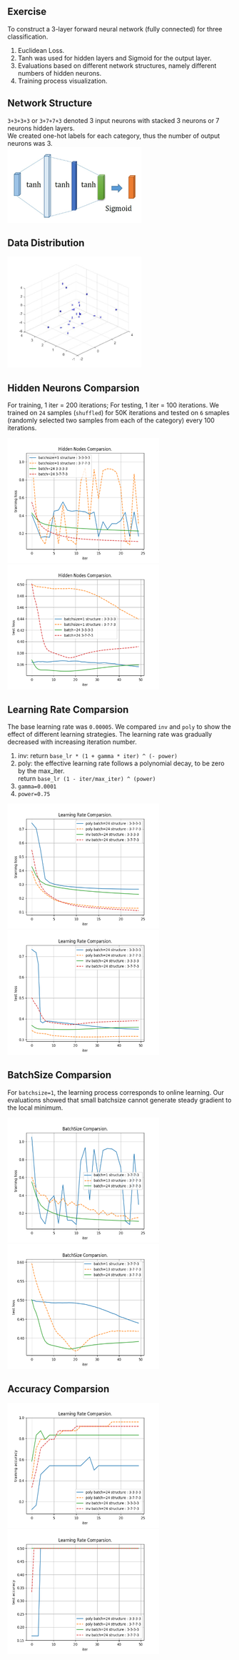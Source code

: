 ## Exercise
To construct a 3-layer forward neural network (fully connected) for three classification.
1. Euclidean Loss.
2. Tanh was used for hidden layers and Sigmoid for the output layer.
3. Evaluations based on different network structures, namely different numbers of hidden neurons.
4. Training process visualization.

## Network Structure
`3+3+3+3` or `3+7+7+3` denoted 3 input neurons with stacked 3 neurons or 7 neurons hidden layers.   
We created one-hot labels for each category, thus the number of output neurons was 3.   
<img src="./structure.jpg" width="300" height="170" />

## Data Distribution
<img src="./img/distribution.jpg" width="300" height="250" />

## Hidden Neurons Comparsion
For training, 1 iter = 200 iterations; For testing, 1 iter = 100 iterations. We trained on `24` samples (`shuffled`) for 50K iterations and tested on `6` smaples (randomly selected two samples from each of the category) every 100 iterations.

<img src="./img/network_comparsion.png" width="340" height="280" />
<img src="./img/network_comparsion_test.png" width="340" height="280" />

## Learning Rate Comparsion
The base learning rate was `0.00005`. We compared `inv` and `poly` to show the effect of different learning strategies. The learning rate was gradually decreased with increasing iteration number. 
1. inv: return `base_lr * (1 + gamma * iter) ^ (- power)`
2. poly: the effective learning rate follows a polynomial decay, to be zero by the max_iter.    
return `base_lr (1 - iter/max_iter) ^ (power)`
3. `gamma=0.0001`   
4. `power=0.75`
<img src="./img/learning_rate_train.png" width="340" height="280" />
<img src="./img/learning_rate_test.png" width="340" height="280" />

## BatchSize Comparsion
For `batchsize=1`, the learning process corresponds to online learning. Our evaluations showed that small batchsize cannot generate steady gradient to the local minimum. 

<img src="./img/convergence_train.png" width="340" height="280" />
<img src="./img/convergence_test.png" width="340" height="280" />

## Accuracy Comparsion
<img src="./img/acc_train.png" width="340" height="280" />
<img src="./img/acc_test.png" width="340" height="280" />
